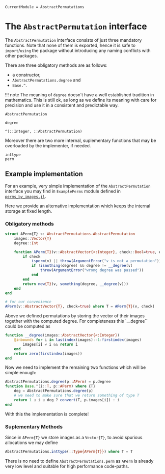 ```@meta
CurrentModule = AbstractPermutations
```

# The `AbstractPermutation` interface

The `AbstractPermutation` interface consists of just three mandatory functions.
Note that none of them is exported, hence it is safe to `import`/`using`
the package without introducing any naming conflicts with other packages.

There are three obligatory methods are as follows:
* a constructor,
* `AbstractPermutations.degree` and
* `Base.^`.

!!! note
    The meaning of `degree` doesn't have a well established tradition in
    mathematics. This is still ok, as long as we define its meaning with care
    for precision and use it in a consistent and predictable way.

```@docs
AbstractPermutation
```

```@docs
degree
```

```@docs
^(::Integer, ::AbstractPermutation)
```

Moreover there are two more internal, suplementary functions that may be
overloaded by the implementer, if needed.

```@docs
inttype
perm
```

## Example implementation

For an example, very simple implementation of the `AbstractPermutation`
interface you may find in `ExamplePerms` module defined in
[`perms_by_images.jl`](https://github.com/kalmarek/AbstractPermutations.jl/blob/main/test/perms_by_images.jl).

Here we provide an alternative implementation which keeps the internal
storage at fixed length.

### Obligatory methods

```julia
struct APerm{T} <: AbstractPermutations.AbstractPermutation
    images::Vector{T}
    degree::Int

    function APerm{T}(v::AbstractVector{<:Integer}, check::Bool=true, degree=nothing)
        if check
            isperm(v) || throw(ArgumentError("v is not a permutation"))
            if !isnothing(degree) && degree != __degree(v)
                throw(ArgumentError("wrong degree was passed"))
            end
        end
        return new{T}(v, something(degree, __degree(v)))
    end
end

# for our convenience
APerm(v::AbstractVector{T}, check=true) where T = APerm{T}(v, check)
```

Above we defined permutations by storing the vector of their images together
with the computed degree.
For completeness this `__degree`` could be computed as

```julia
function __degree(images::AbstractVector{<:Integer})
    @inbounds for i in lastindex(images):-1:firstindex(images)
        images[i] ≠ i && return i
    end
    return zero(firstindex(images))
end
```

Now we need to implement the remaining two functions which will be simple enough:

```julia
AbstractPermutations.degree(p::APerm) = p.degree
function Base.^(i::T, p::APerm) where {T}
    deg = AbstractPermutations.degree(p)
    # we need to make sure that we return something of type T
    return 1 ≤ i ≤ deg ? convert(T, p.images[i]) : i
end
```

With this the implementation is complete!

### Suplementary Methods

Since in `APerm{T}` we store images as a `Vector{T}`, to avoid spurious
allocations we may define

```julia
AbstractPermutations.inttype(::Type{APerm{T}}) where T = T
```

There is no need to define `AbstractPermutations.perm` as `APerm` is already
very low level and suitable for high performance code-paths.

